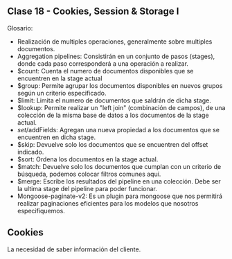 ## Clase 18 - Cookies, Session & Storage I

Glosario:

   * Realización de multiples operaciones, generalmente sobre multiples documentos.
   * Aggregation pipelines: Consistirán en un conjunto de pasos (stages), donde cada paso corresponderá a una operación a realizar.
   * $count: Cuenta el numero de documentos disponibles que se encuentren en la stage actual
   * $group: Permite agrupar los documentos disponibles en nuevos grupos según un criterio especificado.
   * $limit: Limita el numero de documentos que saldrán de dicha stage.
   * $lookup: Permite realizar un "left join" (combinación de campos), de una colección de la misma base de datos a los documentos de la stage actual.
   * $set /$addFields: Agregan una nueva propiedad a los documentos que se encuentren en dicha stage.
   * $skip: Devuelve solo los documentos que se encuentren del offset indicado.
   * $sort: Ordena los documentos en la stage actual.
   * $match: Devuelve solo los documentos que cumplan con un criterio de búsqueda, podemos colocar filtros comunes aquí.
   * $merge: Escribe los resultados del pipeline en una colección. Debe ser la ultima stage del pipeline para poder funcionar.
   * Mongoose-paginate-v2: Es un plugin para mongoose que nos permitirá realizar paginaciones eficientes para los modelos que nosotros especifiquemos.

## Cookies

La necesidad de saber información del cliente.